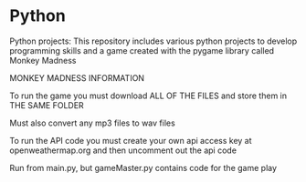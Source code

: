 # Python
Python projects:
This repository includes various python projects to develop programming skills and a game created with the pygame library
called Monkey Madness 


MONKEY MADNESS INFORMATION 

To run the game you must download ALL OF THE FILES and store them in THE SAME FOLDER

Must also convert any mp3 files to wav files

To run the API code you must create your own api access key at openweathermap.org and then uncomment out the api code

Run from main.py, but gameMaster.py contains code for the game play
